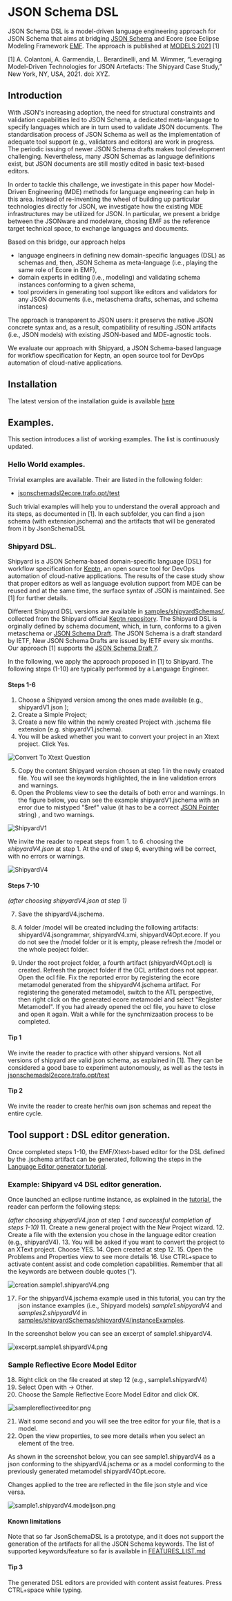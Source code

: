 # JSON Schema DSL


JSON Schema DSL is a model-driven language engineering approach for JSON Schema that aims at bridging [JSON Schema](https://json-schema.org/) and Ecore (see Eclipse Modeling Framework [EMF](https://www.eclipse.org/modeling/emf/). 
The approach is published at [MODELS 2021](https://conf.researchr.org/home/models-2021) [1]


[1] A. Colantoni, A. Garmendia, L. Berardinelli, and M. Wimmer, “Leveraging Model-Driven Technologies for JSON Artefacts: The Shipyard Case Study,” New York, NY, USA, 2021. doi: XYZ.


## Introduction


With JSON's increasing adoption, the need for structural constraints and validation capabilities led to JSON Schema, a dedicated meta-language to specify languages which are in turn used to validate JSON documents. 
The standardisation process of JSON Schema as well as the implementation of adequate tool support (e.g., validators and editors) are work in progress. 
The periodic issuing of newer JSON Schema drafts makes tool development challenging. Nevertheless, many JSON Schemas as language definitions exist, but JSON documents are still mostly edited in basic text-based editors.   


In order to tackle this challenge, we investigate in this paper how Model-Driven Engineering (MDE) methods for language engineering can help in this area. 
Instead of re-inventing the wheel of building up particular technologies directly for JSON, we investigate how the existing MDE infrastructures may be utilized for JSON. 
In particular, we present a bridge between the JSONware and modelware, chosing EMF as the reference target technical space, to exchange languages and documents. 


Based on this bridge, our approach helps 
- language engineers in defining new domain-specific languages (DSL) as schemas and, then, JSON Schema as meta-language (i.e., playing the same role of Ecore in EMF),
- domain experts in editing (i.e., modeling) and validating schema instances conforming to a given schema,
- tool providers in generating tool support like editors and validators for any JSON documents (i.e., metaschema drafts, schemas, and schema instances)


The approach is transparent to JSON users: it preservs the native JSON concrete syntax and, as a result, compatibility of resulting JSON artifacts (i.e., JSON models) with existing JSON-based and MDE-agnostic tools.


We evaluate our approach with Shipyard, a JSON Schema-based language for workflow specification for Keptn, an open source tool for DevOps automation of cloud-native applications.




## Installation


The latest version of the installation guide is available [here](tutorials/JSchemaDSLInstallationTutorial.pdf)




## Examples.
This section introduces a list of working examples. The list is continuously updated.


### Hello World examples. 
Trivial examples are available. Their are listed in the following folder:
- [jsonschemadsl2ecore.trafo.opt/test](jsonschemadsl2ecore.trafo.opt/test)

Such trivial examples will help you to understand the overall approach and its steps, as documented in [1]. In each subfolder, you can find a json schema (with extension.jschema) and the artifacts that will be generated from it by JsonSchemaDSL


### Shipyard DSL.
Shipyard is a JSON Schema-based domain-specific language (DSL) for workflow specification for [Keptn](https://keptn.sh/), an open source tool for DevOps automation of cloud-native applications.  The  results  of  the  case study  show  that  proper  editors  as  well  as  language  evolution support  from  MDE  can  be  reused  and  at  the  same  time,  the surface  syntax  of  JSON  is  maintained. See [1] for further details.


Different Shipyard DSL versions are available in [samples/shipyardSchemas/](samples/shipyardSchemas/), collected from the Shipyard official [Keptn repository](https://github.com/keptn/spec/blob/master/shipyard.md).
The Shipyard DSL is orginally defined by schema document, which, in turn, conforms to a given metaschema or [JSON Schema Draft](https://json-schema.org/). The JSON Schema is a draft standard by IETF, New JSON Schema Drafts are issued by IETF every six months. Our approach [1] supports the [JSON Schema Draft 7](https://json-schema.org/).

In the following, we apply the approach proposed in [1] to Shipyard. The following steps (1-10) are typically performed by a Language Engineer.

#### Steps 1-6


1. Choose a Shipyard version among the ones made available (e.g., shipyardV1.json );
2. Create a Simple Project; 
3. Create a new file within the newly created Project with .jschema file extension (e.g. shipyardV1.jschema). 
4. You will be asked whether you want to convert your project in an Xtext project. Click Yes.


![Convert To Xtext Question](tutorials/img/convertXtextPropject.PNG)  


5. Copy the content Shipyard version chosen at step 1  in the newly created file. You will see the keywords highlighted, the in line validation errors and warnings. 
6. Open the  Problems view to see the details of both error and warnings.  In the figure below, you can see the example shipyardV1.jschema with an error due to mistyped "$ref"  value (it has to be a correct [JSON Pointer](https://datatracker.ietf.org/doc/html/rfc6901) string) , and two warnings. 


![ShipyardV1](tutorials/img/shipyardV1.PNG) 


We invite the reader to repeat steps from 1. to 6. choosing the *shipyardV4.json* at step 1. 
At the end of step 6, everything will be correct, with no errors or warnings.


![ShipyardV4](tutorials/img/shipyardV4.PNG) 


#### Steps 7-10
*(after choosing shipyardV4.json at step 1)*

7. Save the shipyardV4.jschema. 
9. A folder /model will be created including the following artifacts: shipyardV4.jsongrammar, shipyardV4.xmi, shipyardV4Opt.ecore. If you do not see the /model folder or it is empty, please refresh the /model or the whole peoject folder. 

10. Under the root project folder, a fourth artifact (shipyardV4Opt.ocl) is created. Refresh the project folder if the OCL artifact does not appear. Open the ocl file. Fix the reported error by registering the ecore metamodel generated from the shipyardV4.jschema artifact. For registering the generated metamodel, switch to the ATL perspective, then right click on the generated ecore metamodel and select "Register Metamodel". If you had already opened the ocl file, you have to close and open it again.  Wait a while for the synchrnizaation process to be completed. 

#### Tip 1
We invite the reader to practice with other shipyard versions. Not all versions of shipyard are valid json schema, as explained in [1]. 
They can be considered a good base to experiment autonomously, as well as the tests in 
[jsonschemadsl2ecore.trafo.opt/test](jsonschemadsl2ecore.trafo.opt/test)

#### Tip 2
We invite the reader to create her/his own json schemas and repeat the entire cycle. 




## Tool support : DSL editor generation.

Once completed steps 1-10, the EMF/Xtext-based editor for the DSL defined by the .jschema artifact can be generated, following the steps in the [Language Editor generator tutorial](tutorials/LanguageEditorGeneration.pdf). 

### Example: Shipyard v4 DSL editor generation.

Once launched an eclipse runtime instance, as explained in the [tutorial](tutorials/LanguageEditorGeneration.pdf), the reader can perform the following steps:

*(after choosing shipyardV4.json at step 1 and successful completion of steps 1-10)*
11.  Create a new general project with the New Project wizard.
12.  Create a file with the extension you chose in the language editor creation (e.g., shipyardV4).
13.  You will be asked if you want to convert the project to an XText project. Choose YES.
14.  Open created at step 12.
15.  Open the Problems and Properties view to see more details
16.  Use CTRL+space to activate content assist and code completion capabilities. Remember that all the keywords are between double quotes (").


![creation.sample1.shipyardV4.png](tutorials/img/creation.sample1.shipyardV4.png)


17. For the shipyardV4.jschema example used in this tutorial, you can try the json instance examples (i.e., Shipyard models) *sample1.shipyardV4* and *samples2.shipyardV4* in  
[samples/shipyardSchemas/shipyardV4/instanceExamples](samples/shipyardSchemas/shipyardV4/instanceExamples).

In the screenshot below you can see an excerpt of sample1.shipyardV4.

![excerpt.sample1.shipyardV4.png](tutorials/img/excerpt.sample1.shipyardV4.png)

### Sample Reflective Ecore Model Editor	
18. Right click on the file created at step 12 (e.g., sample1.shipyardV4) 
19. Select Open with -> Other.
20. Choose the Sample Reflective Ecore Model Editor and click OK. 

![samplereflectiveeditor.png](tutorials/img/samplereflectiveeditor.png)

21. Wait some second and you will see the tree editor for your file, that is a model.
22. Open the view properties, to see more details when you select an element of the tree.

As shown in the screenshot below, you can see sample1.shipyardV4 as a json conforming to the shipyardV4.jschema or as a model conforming to the previously generated metamodel shipyardV4Opt.ecore.

Changes applied to the tree are reflected in the file json style and vice versa.

![sample1.shipyardV4.modeljson.png](tutorials/img/sample1.shipyardV4.modeljson.png)

#### Known limitations
Note that so far JsonSchemaDSL is a prototype, and it does not support the generation of the artifacts for all the JSON Schema keywords.
The list of supported keywords/feature so far is available in [FEATURES_LIST.md](FEATURES_LIST.md)

#### Tip 3
The generated DSL editors are provided with content assist features. Press CTRL+space while typing.







